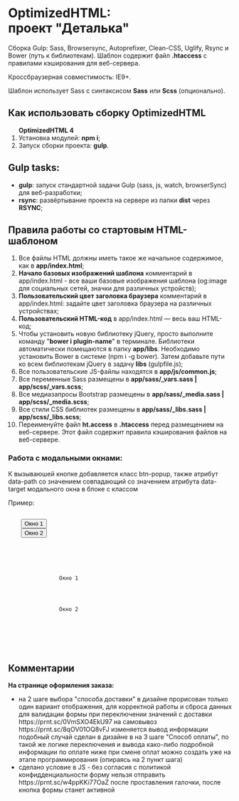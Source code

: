 <h1><strong>OptimizedHTML:</strong> <br>проект "Деталька"</h1>

<p>Сборка Gulp: Sass, Browsersync, Autoprefixer, Clean-CSS, Uglify, Rsync и Bower (путь к библиотекам). Шаблон содержит файл <strong>.htaccess</strong>  с правилами кэширования для веб-сервера.</p>

<p>Кроссбраузерная совместимость: IE9+.</p>

<p>Шаблон использует Sass с синтаксисом <strong>Sass</strong> или <strong>Scss</strong> (опционально).</p>

<h2>Как использовать сборку OptimizedHTML</h2>

<ol>
	<strong>OptimizedHTML 4</strong></li>
	<li>Установка модулей: <strong>npm i</strong>;</li>
	<li>Запуск сборки проекта: <strong>gulp</strong>.</li>
</ol>

<h2>Gulp tasks:</h2>

<ul>
	<li><strong>gulp</strong>: запуск стандартной задачи Gulp (sass, js, watch, browserSync) для веб-разработки;</li>
	<li><strong>rsync</strong>: развёртывание проекта на сервере из папки <strong>dist</strong> через <strong>RSYNC</strong>;</li>
</ul>

<h2>Правила работы со стартовым HTML-шаблоном</h2>

<ol>
	<li>Все файлы HTML должны иметь такое же начальное содержимое, как в <strong>app/index.html</strong>;</li>
	<li><strong>Начало базовых изображений шаблона</strong> комментарий в app/index.html - все ваши базовые изображения шаблона (og:image для социальных сетей, значки для различных устройств);</li>
	<li><strong>Пользовательский цвет заголовка браузера</strong> комментарий в app/index.html: задайте цвет заголовка браузера на различных устройствах;</li>
	<li><strong>Пользовательский HTML-код</strong> в app/index.html — весь ваш HTML-код;</li>
	<li>Чтобы установить новую библиотеку jQuery, просто выполните команду "<strong>bower i plugin-name</strong>" в терминале. Библиотеки автоматически помещаются в папку <strong>app/libs</strong>. Необходимо установить Bower в системе (npm i -g bower). Затем добавьте пути ко всем библиотекам jQuery в задачу <strong>libs</strong> (gulpfile.js);</li>
	<li>Все пользовательские JS-файлы находятся в <strong>app/js/common.js</strong>;</li>
	<li>Все переменные Sass размещены в <strong>app/sass/_vars.sass | app/scss/_vars.scss</strong>;</li>
	<li>Все медиазапросы Bootstrap размещены в <strong>app/sass/_media.sass | app/scss/_media.scss</strong>;</li>
	<li>Все стили CSS библиотек размещены в <strong>app/sass/_libs.sass | app/scss/_libs.scss</strong>;</li>
	<li>Переименуйте файл <strong>ht.access</strong> в <strong>.htaccess</strong> перед размещением на веб-сервере. Этот файл содержит правила кэширования файлов на веб-сервере.</li>
</ol>

<h3>Работа с модальными окнами:</h3>
<p>К вызываюшей кнопке добавляется класс btn-popup, также атрибут data-path со значением совпадающий со значением атрибута data-target модального окна в блоке с классом</p>

<p>Пример:</p>
<code>
	<button class="btn" data-path="form-popup">Окно 1</button>
	<button class="btn" data-path="me-popup">Окно 2</button>
	<div class="modals">
		<div class="modal-overlay">
			<div class="modal modal-wind modal--1" data-target="form-popup">
				Окно 1
			</div>
			<div class="modal modal-wind modal--2" data-target="me-popup">
				Окно 2
			</div>
		</div>
	</div>
</code>


<h2>Комментарии</h2>
<p><strong>На странице оформления заказа:</strong></p>
	<ul>
		<li>на 2 шаге выбора "способа доставки" в дизайне прорисован только один вариант отображения, для корректной работы и сброса данных для валидации формы при переключении значений с доставки https://prnt.sc/0VmSXO4EkU97 на самовывоз https://prnt.sc/8qOV01OQ8vFJ изменяется вывод информации </li>
		подобный случай сделан в дизайне в на 3 шаге  "Способ оплаты", по такой же логике переключения и вывода како-либо подробной информации по оплате ниже при смене оплат можно создать уже на этапе программирования (опираясь на 2 пункт шага)
		<li>сделано условие в JS - без согласия с политикой конфидденциальности форму нельзя отправить https://prnt.sc/w4ppKKi77OaZ
		после проставления галочки, после кнопка формы станет активной</li>
	</ul>
